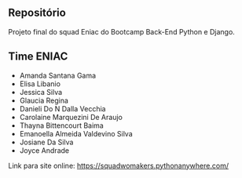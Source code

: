 ## Repositório
Projeto final do squad Eniac do Bootcamp Back-End Python e Django.

## Time ENIAC
- Amanda Santana Gama
- Elisa Libanio
- Jessica Silva
- Glaucia Regina
- Danieli Do N Dalla Vecchia
- Carolaine Marquezini De Araujo
- Thayna Bittencourt Baima
- Emanoella Almeida Valdevino Silva
- Josiane Da Silva
- Joyce Andrade

Link para site online: https://squadwomakers.pythonanywhere.com/
